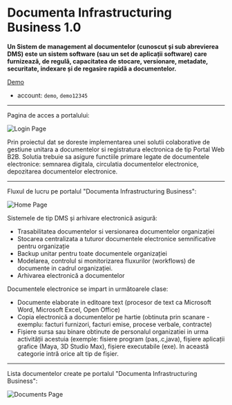 # Documenta Infrastructuring Business 1.0

**Un Sistem de management al documentelor (cunoscut și sub abrevierea DMS) este un sistem software (sau un set de aplicații software) care furnizează, de regulă, capacitatea de stocare, versionare, metadate, securitate, indexare și de regasire rapidă a documentelor.**

[Demo](http://demo.spacecore.md/)

- account: `demo`, `demo12345`

---

Pagina de acces a portalului:

![Login Page](/images/Screenshot%2021-04-11%at%11.16.34.png)

Prin proiectul dat se doreste implementarea unei solutii colaborative de gestiune unitara a documentelor si registratura electronica de tip Portal Web B2B. Solutia trebuie sa asigure functiile primare legate de documentele electronice: semnarea digitala, circulatia documentelor electronice, depozitarea documentelor electronice.

---

Fluxul de lucru pe portalul "Documenta Infrastructuring Business":

![Home Page](/images/Screenshot%2021-04-11%at%11.21.32.png)

Sistemele de tip DMS și arhivare electronică asigură:

- Trasabilitatea documentelor si versionarea documentelor organizației
- Stocarea centralizata a tuturor documentele electronice semnificative pentru organizație
- Backup unitar pentru toate documentele organizației
- Modelarea, controlul si monitorizarea fluxurilor (workflows) de documente in cadrul organizației.
- Arhivarea electronică a documentelor

Documentele electronice se impart in următoarele clase:

- Documente elaborate in editoare text (procesor de text ca Microsoft Word, Microsoft Excel, Open Office)
- Copia electronică a documentelor pe hartie (obtinuta prin scanare - exemplu: facturi furnizori, facturi emise, procese verbale, contracte)
- Fișiere sursa sau binare obtinute de personalul organizatiei in urma activității acestuia (exemple: fisiere program (pas,.c,java), fișiere aplicații grafice (Maya, 3D Studio Max), fișiere executabile (exe). In această categorie intră orice alt tip de fișier.

---

Lista documentelor create pe portalul "Documenta Infrastructuring Business":

![Documents Page](/images/Screenshot%2021-04-11%at%11.31.05.png)
